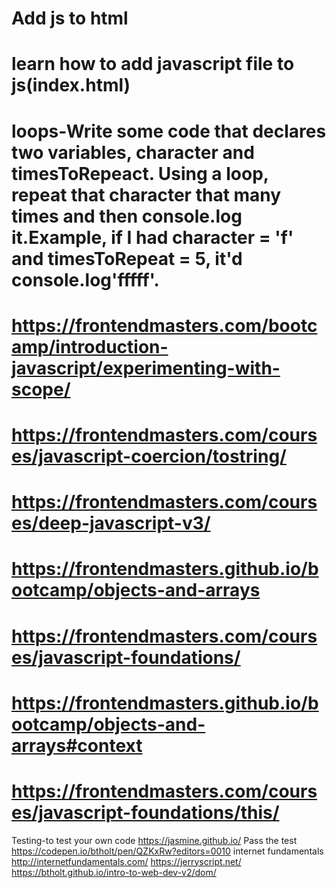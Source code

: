 # Add js to html
# learn how to add javascript file to js(index.html)
# loops-Write some code that declares two variables, character and timesToRepeact. Using a loop, repeat that character that many times and then console.log it.Example, if I had character = 'f' and timesToRepeat = 5, it'd console.log'fffff'.
# https://frontendmasters.com/bootcamp/introduction-javascript/experimenting-with-scope/
# https://frontendmasters.com/courses/javascript-coercion/tostring/
# https://frontendmasters.com/courses/deep-javascript-v3/
# https://frontendmasters.github.io/bootcamp/objects-and-arrays
# https://frontendmasters.com/courses/javascript-foundations/
# https://frontendmasters.github.io/bootcamp/objects-and-arrays#context
# https://frontendmasters.com/courses/javascript-foundations/this/
Testing-to test your own code
https://jasmine.github.io/
Pass the test
https://codepen.io/btholt/pen/QZKxRw?editors=0010
internet fundamentals
http://internetfundamentals.com/
https://jerryscript.net/
https://btholt.github.io/intro-to-web-dev-v2/dom/
